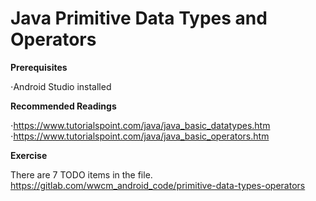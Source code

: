 
Java Primitive Data Types and Operators
=======================================

**Prerequisites**

⋅Android Studio installed


**Recommended Readings**

⋅https://www.tutorialspoint.com/java/java_basic_datatypes.htm
⋅https://www.tutorialspoint.com/java/java_basic_operators.htm

**Exercise**

There are 7 TODO items in the file.
https://gitlab.com/wwcm_android_code/primitive-data-types-operators
